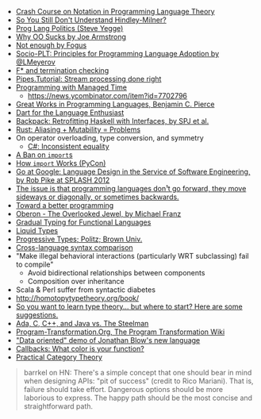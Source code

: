 * [Crash Course on Notation in Programming Language Theory](http://siek.blogspot.com/2012/07/crash-course-on-notation-in-programming.html)
* [So You Still Don't Understand Hindley-Milner?](http://www.reddit.com/r/programming/comments/1fx1b7/so_you_still_dont_understand_hindleymilner/)
* [Prog Lang Politics (Steve Yegge)](https://plus.google.com/u/0/110981030061712822816/posts/KaSKeg4vQtz)
* [Why OO Sucks by Joe Armstrong](http://harmful.cat-v.org/software/OO_programming/why_oo_sucks)
* [Not enough by Fogus](http://blog.fogus.me/2012/06/20/not-enough/)
* [Socio-PLT: Principles for Programming Language Adoption by @LMeyerov](http://www.eecs.berkeley.edu/~lmeyerov/projects/socioplt/paper0413.pdf)
* [F* and termination checking](http://www.reddit.com/r/programming/comments/23xzp3/f_a_dependentlytyped_variant_of_f_for_program/)
* [Pipes.Tutorial: Stream processing done right](http://hackage.haskell.org/package/pipes-4.0.0/docs/Pipes-Tutorial.html)
* [Programming with Managed Time](http://research.microsoft.com/pubs/211297/managedtime.pdf)
  * https://news.ycombinator.com/item?id=7702796
* [Great Works in Programming Languages, Benjamin C. Pierce](http://www.cis.upenn.edu/~bcpierce/courses/670Fall04/GreatWorksInPL.shtml)
* [Dart for the Language Enthusiast](http://www.infoq.com/presentations/dart-introduction)
* [Backpack: Retrofitting Haskell with Interfaces, by SPJ et al.](http://plv.mpi-sws.org/backpack/)
* [Rust: Aliasing + Mutability = Problems](https://air.mozilla.org/guaranteeing-memory-safety-in-rust/)
* On operator overloading, type conversion, and symmetry
  * [C#: Inconsistent equality](http://www.reddit.com/r/programming/comments/1vae5d/c_inconsistent_equality/)
* [A Ban on `import`s](http://gbracha.blogspot.com/2009/06/ban-on-imports.html)
* [How `import` Works (PyCon)](http://pyvideo.org/video/1707/how-import-works)
* [Go at Google: Language Design in the Service of Software Engineering, by Rob Pike at SPLASH 2012](http://talks.golang.org/2012/splash.article)
* [The issue is that programming languages don¹t go forward, they move sideways or diagonally, or sometimes backwards.](http://chrisdone.com/posts/one-step-forward-two-steps-back)
* [Toward a better programming](http://www.chris-granger.com/2014/03/27/toward-a-better-programming/)
* [Oberon - The Overlooked Jewel, by Michael Franz](http://citeseerx.ist.psu.edu/viewdoc/summary?doi=10.1.1.103.7874&rank=1)
* [Gradual Typing for Functional Languages](http://citeseerx.ist.psu.edu/viewdoc/summary?doi=10.1.1.61.8890)
* [Liquid Types](http://goto.ucsd.edu/~rjhala/papers/liquid_types.pdf)
* [Progressive Types; Politz; Brown Univ.](http://cs.brown.edu/research/plt/dl/progressive-types/progressive-types.pdf)
* [Cross-language syntax comparison](http://rigaux.org/language-study/syntax-across-languages/)
* "Make illegal behavioral interactions (particularly WRT subclassing) fail to compile"
  * Avoid bidirectional relationships between components
  * Composition over inheritance
* Scala & Perl suffer from syntactic diabetes
* http://homotopytypetheory.org/book/
* [So you want to learn type theory... but where to start? Here are some suggestions.](http://purelytheoretical.com/sywtltt.html)
* [Ada, C, C++, and Java vs. The Steelman](http://www.dwheeler.com/steelman/steeltab.htm)
* [Program-Transformation.Org, The Program Transformation Wiki](http://www.program-transformation.org/)
* ["Data oriented" demo of Jonathan Blow's new language](http://www.reddit.com/r/programming/comments/2t7wuu/data_oriented_demo_of_jonathan_blows_new_language/)
* [Callbacks: What color is your function?](http://www.reddit.com/r/programming/comments/2ugvzr/what_color_is_your_function/)
* [Practical Category Theory](http://www.infoq.com/presentations/functional-category-theory)

> barrkel on HN:
> There's a simple concept that one should bear in mind when designing APIs: "pit of success" (credit to Rico Mariani).
> That is, failure should take effort. Dangerous options should be more laborious to express. The happy path should be the most concise and straightforward path.
